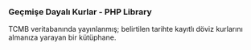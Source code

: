 ### Geçmişe Dayalı Kurlar - PHP Library
TCMB veritabanında yayınlanmış; belirtilen tarihte kayıtlı döviz kurlarını almanıza yarayan bir kütüphane.
